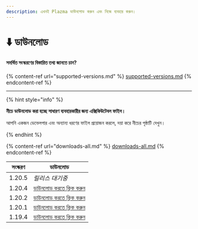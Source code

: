 ```yaml
---
description: এখনই Plazma ডাউনলোড করুন এবং নিজে ব্যবহার করুন।
---
```


# ⬇️ ডাউনলোড

#### সমর্থিত সংস্করণের বিস্তারিত তথ্য জানতে চান?

{% content-ref url="supported-versions.md" %}
[supported-versions.md](supported-versions.md)
{% endcontent-ref %}

***

{% hint style="info" %}

**নীচে ডাউনলোড করা হচ্ছে সাধারণ ব্যবহারকারীর জন্য এক্সিকিউটেবল ফাইল।**

আপনি একজন ডেভেলপার এবং অন্যান্য ধরণের ফাইল প্রয়োজন করলে, দয়া করে নীচের পৃষ্ঠাটি দেখুন।

{% endhint %}

{% content-ref url="downloads-all.md" %}
[downloads-all.md](downloads-all.md)
{% endcontent-ref %}

<table data-view="cards">
    <thead>
        <tr>
            <th>সংস্করণ</th>
            <th>ডাউনলোড</th>
        </tr>
    </thead>
    <tbody>
        <tr>
            <td>1.20.5</td>
            <td><em>릴리스 대기중</em></td>
        </tr>
        <tr>
            <td>1.20.4</td>
            <td><a href="https://github.com/PlazmaMC/Plazma/releases/download/build/1.20.4/latest/plazma-paperclip-1.20.4-R0.1-SNAPSHOT-reobf.jar">ডাউনলোড করতে ক্লিক করুন</a></td>
        </tr>
        <tr>
            <td>1.20.2</td>
            <td><a href="https://github.com/PlazmaMC/Plazma/releases/download/build/1.20.2/latest/plazma-paperclip-1.20.2-R0.1-SNAPSHOT-reobf.jar">ডাউনলোড করতে ক্লিক করুন</a></td>
        </tr>
        <tr>
            <td>1.20.1</td>
            <td><a href="https://github.com/PlazmaMC/Plazma/releases/download/build/1.20.1/latest/plazma-paperclip-1.20.1-R0.1-SNAPSHOT-reobf.jar">ডাউনলোড করতে ক্লিক করুন</a></td>
        </tr>
        <tr>
            <td>1.19.4</td>
            <td><a href="https://github.com/PlazmaMC/Plazma/releases/download/build/1.19.4/latest/plazma-paperclip-1.19.4-R0.1-SNAPSHOT-reobf.jar">ডাউনলোড করতে ক্লিক করুন</a></td>
        </tr>
    </tbody>
</table>
